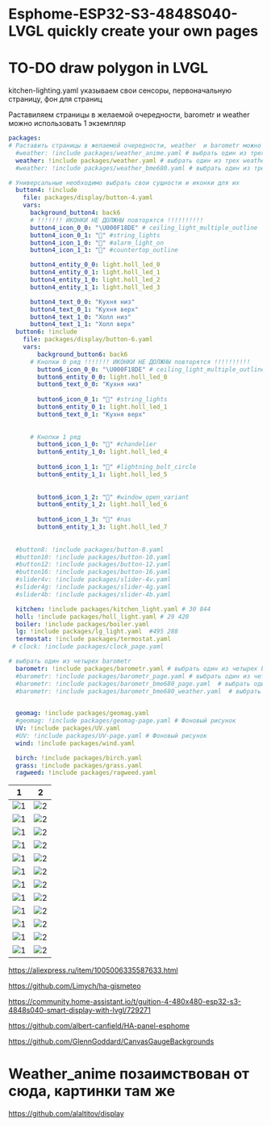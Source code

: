 # Esphome-ESP32-S3-4848S040-LVGL  quickly create your own pages

# TO-DO draw polygon in LVGL

kitchen-lighting.yaml указываем свои сенсоры, первоначальную страницу, фон для страниц 




Раставиляем страницы в желаемой очередности, barometr и  weather можно использовать 1 экземпляр
```yaml
packages:
# Раставить страницы в желаемой очередности, weather  и barometr можно использовать 1 вариант
  #weather: !include packages/weather_anime.yaml # выбрать один из трех weather #jpg:3 689 528 байт без 2 603 377 байт
  weather: !include packages/weather.yaml # выбрать один из трех weather
  #weather: !include packages/weather_bme680.yaml # выбрать один из трех обязателен barometr_bme680_weather.yaml

# Универсальные необходимо выбрать свои сущности и иконки для их
  button4: !include
    file: packages/display/button-4.yaml
    vars:
      background_button4: back6
      # !!!!!!! ИКОНКИ НЕ ДОЛЖНЫ повторятся !!!!!!!!!!
      button4_icon_0_0: "\U000F18DE" # ceiling_light_multiple_outline
      button4_icon_0_1: "󱊺" #string_lights
      button4_icon_1_0: "󰯪" #alarm_light_on
      button4_icon_1_1: "󱠝" #countertop_outline

      button4_entity_0_0: light.holl_led_0
      button4_entity_0_1: light.holl_led_1
      button4_entity_1_0: light.holl_led_2
      button4_entity_1_1: light.holl_led_3

      button4_text_0_0: "Кухня низ"
      button4_text_0_1: "Кухня верх"
      button4_text_1_0: "Холл низ"
      button4_text_1_1: "Холл верх"
  button6: !include
    file: packages/display/button-6.yaml
    vars:
        background_button6: back6
      # Кнопки 0 ряд !!!!!!! ИКОНКИ НЕ ДОЛЖНЫ повторятся !!!!!!!!!!
        button6_icon_0_0: "\U000F18DE" # ceiling_light_multiple_outline
        button6_entity_0_0: light.holl_led_0
        button6_text_0_0: "Кухня низ"
        
        button6_icon_0_1: "󱊺" #string_lights
        button6_entity_0_1: light.holl_led_1
        button6_text_0_1: "Кухня верх"
        
        
      # Кнопки 1 ряд
        button6_icon_1_0: "󱞓" #chandelier
        button6_entity_1_0: light.holl_led_4
      
        button6_icon_1_1: "󰠠" #lightning_bolt_circle
        button6_entity_1_1: light.holl_led_5
        
      
        button6_icon_1_2: "󱇜" #window_open_variant
        button6_entity_1_2: light.holl_led_6
      
        button6_icon_1_3: "󰣳" #nas
        button6_entity_1_3: light.holl_led_7
  
  
  #button8: !include packages/button-8.yaml
  #button10: !include packages/button-10.yaml
  #button12: !include packages/button-12.yaml
  #button16: !include packages/button-16.yaml
  #slider4v: !include packages/slider-4v.yaml
  #slider4g: !include packages/slider-4g.yaml
  #slider4b: !include packages/slider-4b.yaml

  kitchen: !include packages/kitchen_light.yaml # 30 844
  holl: !include packages/holl_light.yaml # 29 420
  boiler: !include packages/boiler.yaml
  lg: !include packages/lg_light.yaml  #495 288
  termostat: !include packages/termostat.yaml
 # clock: !include packages/clock_page.yaml

# выбрать один из четырех barometr
  barometr: !include packages/barometr.yaml # выбрать один из четырех barometr
  #barometr: !include packages/barometr_page.yaml # выбрать один из четырех barometr
  #barometr: !include packages/barometr_bme680_page.yaml  # выбрать один из четырех barometr
  #barometr: !include packages/barometr_bme680_weather.yaml  # выбрать один из четырех barometr  
 

  geomag: !include packages/geomag.yaml
  #geomag: !include packages/geomag-page.yaml # Фоновый рисунок
  UV: !include packages/UV.yaml
  #UV: !include packages/UV-page.yaml # Фоновый рисунок
  wind: !include packages/wind.yaml 

  birch: !include packages/birch.yaml
  grass: !include packages/grass.yaml
  ragweed: !include packages/ragweed.yaml

```

|  1                                                         | 2                                                         | 
|------------------------------------------------------------|-----------------------------------------------------------|
|  ![1](https://github.com/ananyevgv/Esphome-ESP32-S3-4848S040-LVGL/blob/main/img/weather.jpg) | ![2](https://github.com/ananyevgv/Esphome-ESP32-S3-4848S040-LVGL/blob/main/img/weather_anime.jpg) | 
|  ![1](https://github.com/ananyevgv/Esphome-ESP32-S3-4848S040-LVGL/blob/main/img/boiler.jpg) | ![2](https://github.com/ananyevgv/Esphome-ESP32-S3-4848S040-LVGL/blob/main/img/termostat.jpg) | 
|  ![1](https://github.com/ananyevgv/Esphome-ESP32-S3-4848S040-LVGL/blob/main/img/bar.jpg) | ![2](https://github.com/ananyevgv/Esphome-ESP32-S3-4848S040-LVGL/blob/main/img/clock.jpg) | 
|  ![1](https://github.com/ananyevgv/Esphome-ESP32-S3-4848S040-LVGL/blob/main/img/uv.jpg) | ![2](https://github.com/ananyevgv/Esphome-ESP32-S3-4848S040-LVGL/blob/main/img/geo.jpg) | 
|  ![1](https://github.com/ananyevgv/Esphome-ESP32-S3-4848S040-LVGL/blob/main/img/uv2.jpg) | ![2](https://github.com/ananyevgv/Esphome-ESP32-S3-4848S040-LVGL/blob/main/img/geomag2.jpg) | 
|  ![1](https://github.com/ananyevgv/Esphome-ESP32-S3-4848S040-LVGL/blob/main/img/birch.jpg) | ![2](https://github.com/ananyevgv/Esphome-ESP32-S3-4848S040-LVGL/blob/main/img/grass.jpg) | 
|  ![1](https://github.com/ananyevgv/Esphome-ESP32-S3-4848S040-LVGL/blob/main/img/ragweed.jpg) | ![2](https://github.com/ananyevgv/Esphome-ESP32-S3-4848S040-LVGL/blob/main/img/wind.jpg) | 
|  ![1](https://github.com/ananyevgv/Esphome-ESP32-S3-4848S040-LVGL/blob/main/img/humm2.jpg) | ![2](https://github.com/ananyevgv/Esphome-ESP32-S3-4848S040-LVGL/blob/main/img/lg.jpg) | 
|  ![1](https://github.com/ananyevgv/Esphome-ESP32-S3-4848S040-LVGL/blob/main/img/kith.jpg) | ![2](https://github.com/ananyevgv/Esphome-ESP32-S3-4848S040-LVGL/blob/main/img/holl.jpg) | 
|  ![1](https://github.com/ananyevgv/Esphome-ESP32-S3-4848S040-LVGL/blob/main/img/but4.jpg) | ![2](https://github.com/ananyevgv/Esphome-ESP32-S3-4848S040-LVGL/blob/main/img/but6.jpg) | 
|  ![1](https://github.com/ananyevgv/Esphome-ESP32-S3-4848S040-LVGL/blob/main/img/but12.jpg) | ![2](https://github.com/ananyevgv/Esphome-ESP32-S3-4848S040-LVGL/blob/main/img/but16.jpg) | 
|  ![1](https://github.com/ananyevgv/Esphome-ESP32-S3-4848S040-LVGL/blob/main/img/sl-4g.jpg) | ![2](https://github.com/ananyevgv/Esphome-ESP32-S3-4848S040-LVGL/blob/main/img/sl-4v.jpg) | 

https://aliexpress.ru/item/1005006335587633.html

https://github.com/Limych/ha-gismeteo

https://community.home-assistant.io/t/guition-4-480x480-esp32-s3-4848s040-smart-display-with-lvgl/729271

https://github.com/albert-canfield/HA-panel-esphome

https://github.com/GlennGoddard/CanvasGaugeBackgrounds

# Weather_anime позаимствован от сюда, картинки там же
https://github.com/alaltitov/display
